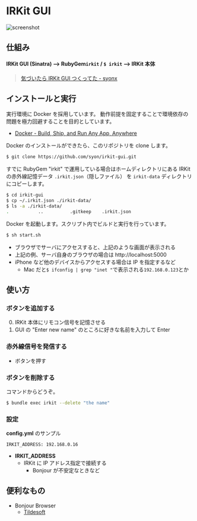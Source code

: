 IRKit GUI
=========

![screenshot](screenshot.png)


## 仕組み

#### IRKit GUI (Sinatra) --> RubyGem`irkit` / `$ irkit` --> IRKit 本体

> [気づいたら IRKit GUI つくってた \- syonx](http://syonx.hatenablog.com/entry/2014/08/12/011046)


## インストールと実行

実行環境に Docker を採用しています。
動作前提を固定することで環境依存の問題を極力回避することを目的としています。

- [Docker \- Build, Ship, and Run Any App, Anywhere](https://www.docker.com/)

Docker のインストールができたら、このリポジトリを clone します。

```bash
$ git clone https://github.com/syon/irkit-gui.git
```

すでに RubyGem "irkit" で運用している場合はホームディレクトリにある IRKit の赤外線記憶データ `.irkit.json`（隠しファイル） を `irkit-data` ディレクトリにコピーします。

```bash
$ cd irkit-gui
$ cp ~/.irkit.json ./irkit-data/
$ ls -a ./irkit-data/
.           ..          .gitkeep    .irkit.json
```

Docker を起動します。スクリプト内でビルドと実行を行っています。

```bash
$ sh start.sh
```

- ブラウザでサーバにアクセスすると、上記のような画面が表示される
- 上記の例、サーバ自身のブラウザの場合は http://localhost:5000
- iPhone など他のデバイスからアクセスする場合は IP を指定するなど
    - Mac だと`$ ifconfig | grep "inet "`で表示される`192.168.0.123`とか


## 使い方

### ボタンを追加する
0. IRKit 本体にリモコン信号を記憶させる
0. GUI の "Enter new name" のところに好きな名前を入力して Enter

### 赤外線信号を発信する
- ボタンを押す

### ボタンを削除する
コマンドからどうぞ。
```bash
$ bundle exec irkit --delete "the name"
```

### 設定
__config.yml__ のサンプル

```bash
IRKIT_ADDRESS: 192.168.0.16
```

- __IRKIT_ADDRESS__
    - IRKit に IP アドレス指定で接続する
        - Bonjour が不安定なときなど


## 便利なもの

- Bonjour Browser
  - [Tildesoft](http://www.tildesoft.com/)
